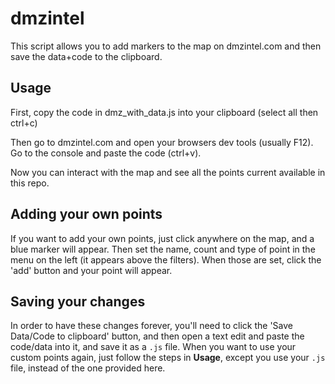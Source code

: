 # dmzintel

This script allows you to add markers to the map on dmzintel.com and then save the data+code to the clipboard.

## Usage

First, copy the code in dmz_with_data.js into your clipboard (select all then ctrl+c)

Then go to dmzintel.com and open your browsers dev tools (usually F12). Go to the console and paste the code (ctrl+v).

Now you can interact with the map and see all the points current available in this repo.

## Adding your own points

If you want to add your own points, just click anywhere on the map, and a blue marker will appear. Then set the name, count and type of point in the menu on the left (it appears above the filters). When those are set, click the 'add' button and your point will appear.

## Saving your changes

In order to have these changes forever, you'll need to click the 'Save Data/Code to clipboard' button, and then open a text edit and paste the code/data into it, and save it as a `.js` file. When you want to use your custom points again, just follow the steps in **Usage**, except you use your `.js` file, instead of the one provided here.
